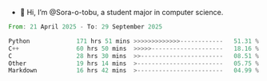 - 👋 Hi, I’m @Sora-o-tobu, a student major in computer science.

<!--START_SECTION:waka-->

```rust
From: 21 April 2025 - To: 29 September 2025

Python             171 hrs 51 mins >>>>>>>>>>>>>------------   51.31 %
C++                60 hrs 50 mins  >>>>>--------------------   18.16 %
C                  28 hrs 30 mins  >>-----------------------   08.51 %
Other              19 hrs 14 mins  >------------------------   05.75 %
Markdown           16 hrs 42 mins  >------------------------   04.99 %
```

<!--END_SECTION:waka-->

<!---
<img align='center' src='https://raw.githubusercontent.com/Sora-o-tobu/Sora-o-tobu/main/OneLastSora.png' width='410px'>
--->
<!---
Sora-o-tobu/Sora-o-tobu is a ✨ special ✨ repository because its `README.md` (this file) appears on your GitHub profile.
You can click the Preview link to take a look at your changes.
--->
